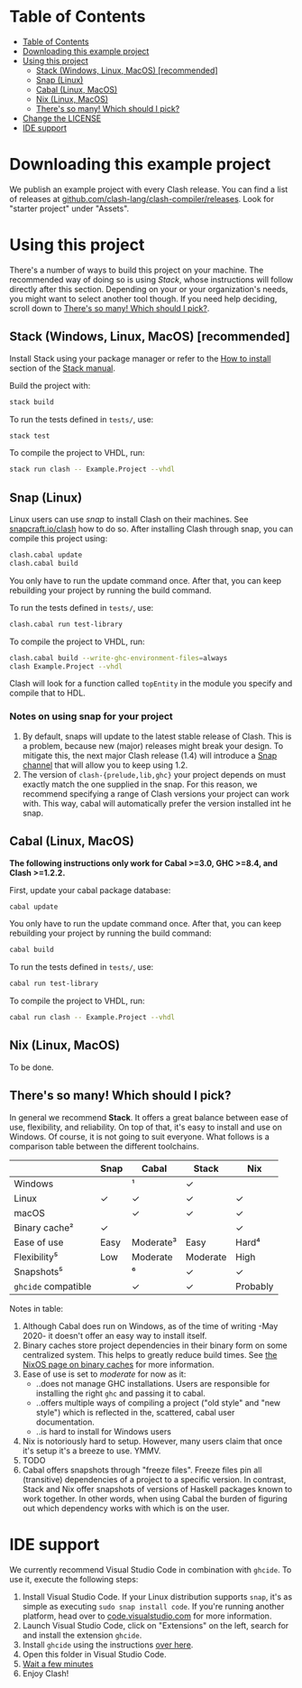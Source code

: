 # Table of Contents
- [Table of Contents](#table-of-contents)
- [Downloading this example project](#downloading-this-example-project)
- [Using this project](#using-this-project)
  - [Stack (Windows, Linux, MacOS) [recommended]](#stack-windows-linux-macos-recommended)
  - [Snap (Linux)](#snap-linux)
  - [Cabal (Linux, MacOS)](#cabal-linux-macos)
  - [Nix (Linux, MacOS)](#nix-linux-macos)
  - [There's so many! Which should I pick?](#theres-so-many-which-should-i-pick)
- [Change the LICENSE](#change-the-license)
- [IDE support](#ide-support)

# Downloading this example project
We publish an example project with every Clash release. You can find a list of releases at [github.com/clash-lang/clash-compiler/releases](https://github.com/clash-lang/clash-compiler/releases). Look for "starter project" under "Assets".

# Using this project
There's a number of ways to build this project on your machine. The recommended way of doing so is using _Stack_, whose instructions will follow directly after this section. Depending on your or your organization's needs, you might want to select another tool though. If you need help deciding, scroll down to [There's so many! Which should I pick?](#theres-so-many-which-should-i-pick).


## Stack (Windows, Linux, MacOS) [recommended]
Install Stack using your package manager or refer to the [How to install](https://docs.haskellstack.org/en/stable/README/#how-to-install) section of the [Stack manual](https://docs.haskellstack.org/en/stable/README/).

Build the project with:

```bash
stack build
```

To run the tests defined in `tests/`, use:

```bash
stack test
```

To compile the project to VHDL, run:

```bash
stack run clash -- Example.Project --vhdl
```


## Snap (Linux)
Linux users can use _snap_ to install Clash on their machines. See [snapcraft.io/clash](https://snapcraft.io/clash) how to do so. After installing Clash through snap, you can compile this project using:

```bash
clash.cabal update
clash.cabal build
```

You only have to run the update command once. After that, you can keep rebuilding your project by running the build command.

To run the tests defined in `tests/`, use:

```bash
clash.cabal run test-library
```

To compile the project to VHDL, run:

```bash
clash.cabal build --write-ghc-environment-files=always
clash Example.Project --vhdl
```

Clash will look for a function called `topEntity` in the module you specify and compile that to HDL.

<!-- omit in toc -->
### Notes on using snap for your project

1. By default, snaps will update to the latest stable release of Clash. This is a problem, because new (major) releases might break your design. To mitigate this, the next major Clash release (1.4) will introduce a [Snap channel](https://snapcraft.io/docs/channels) that will allow you to keep using 1.2.
2. The version of `clash-{prelude,lib,ghc}` your project depends on must exactly match the one supplied in the snap. For this reason, we recommend specifying a range of Clash versions your project can work with. This way, cabal will automatically prefer the version installed int he snap.

## Cabal (Linux, MacOS)
**The following instructions only work for Cabal >=3.0, GHC >=8.4, and Clash >=1.2.2.**

First, update your cabal package database:

```bash
cabal update
```

You only have to run the update command once. After that, you can keep rebuilding your project by running the build command:

```bash
cabal build
```

To run the tests defined in `tests/`, use:

```bash
cabal run test-library
```

To compile the project to VHDL, run:

```bash
cabal run clash -- Example.Project --vhdl
```


## Nix (Linux, MacOS)
To be done.

## There's so many! Which should I pick?
In general we recommend **Stack**. It offers a great balance between ease of use, flexibility, and reliability. On top of that, it's easy to install and use on Windows. Of course, it is not going to suit everyone. What follows is a comparison table between the different toolchains.

|                     | Snap | Cabal     | Stack    | Nix      |
|---------------------|------|-----------|----------|----------|
| Windows             |      | ¹         | ✓        |          |
| Linux               | ✓    | ✓         | ✓        | ✓        |
| macOS               |      | ✓         | ✓        | ✓        |
| Binary cache²       | ✓    |           |          | ✓        |
| Ease of use         | Easy | Moderate³ | Easy     | Hard⁴    |
| Flexibility⁵        | Low  | Moderate  | Moderate | High     |
| Snapshots⁵          |      | ⁶         | ✓        | ✓        |
| `ghcide` compatible |      | ✓         | ✓        | Probably |

Notes in table:

1. Although Cabal does run on Windows, as of the time of writing -May 2020- it doesn't offer an easy way to install itself.
2. Binary caches store project dependencies in their binary form on some centralized system. This helps to greatly reduce build times. See [the NixOS page on binary caches](https://nixos.wiki/wiki/Binary_Cache) for more information.
3. Ease of use is set to _moderate_ for now as it:
   * ..does not manage GHC installations. Users are responsible for installing the right `ghc` and passing it to cabal.
   * ..offers multiple ways of compiling a project ("old style" and "new style") which is reflected in the, scattered, cabal user documentation.
   * ..is hard to install for Windows users
4. Nix is notoriously hard to setup. However, many users claim that once it's setup it's a breeze to use. YMMV.
5. TODO
6. Cabal offers snapshots through "freeze files". Freeze files pin all (transitive) dependencies of a project to a specific version. In contrast, Stack and Nix offer snapshots of versions of Haskell packages known to work together. In other words, when using Cabal the burden of figuring out which dependency works with which is on the user.

# IDE support
We currently recommend Visual Studio Code in combination with `ghcide`. To use it, execute the following steps:

1. Install Visual Studio Code. If your Linux distribution supports `snap`, it's as simple as executing `sudo snap install code`. If you're running another platform, head over to [code.visualstudio.com](https://code.visualstudio.com/) for more information.
2. Launch Visual Studio Code, click on "Extensions" on the left, search for and install the extension `ghcide`.
3. Install `ghcide` using the instructions [over here](https://github.com/digital-asset/ghcide#using-it).
4. Open this folder in Visual Studio Code.
5. [Wait a few minutes](https://imgs.xkcd.com/comics/compiling.png)
6. Enjoy Clash!
